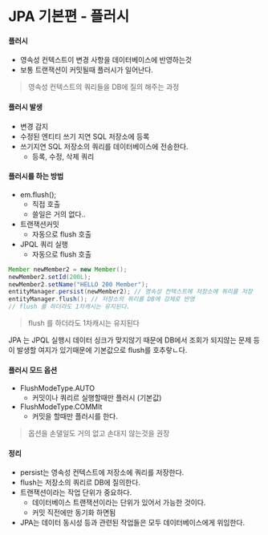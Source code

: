 # JPA 기본편 - 플러시

#### 플러시
- 영속성 컨텍스트이 변경 사항을 데이터베이스에 반영하는것
- 보통 트랜잭션이 커밋될때 플러시가 일어난다.

> 영속성 컨텍스트의 쿼리들을 DB에 질의 해주는 과정

#### 플러시 발생
- 변경 감지
- 수정된 엔티티 쓰기 지연 SQL 저장소에 등록
- 쓰기지연 SQL 저장소의 쿼리를 데이터베이스에 전송한다.
    - 등록, 수정, 삭제 쿼리

#### 플러시를 하는 방법
- em.flush(); 
    - 직접 호출
    - 쓸일은 거의 없다..
- 트랜잭션커밋 
    - 자동으로 flush 호출
- JPQL 쿼리 실행
    - 자동으로 flush 호출


```java
Member newMember2 = new Member();
newMember2.setId(200L);
newMember2.setName("HELLO 200 Member");
entityManager.persist(newMember2); // 영속성 컨텍스트에 저장소에 쿼리를 저장
entityManager.flush(); // 저장소의 쿼리를 DB에 강제로 반영
// flush 를 하더라도 1차캐시는 유지된다.
```

> flush 를 하더라도 1차캐시는 유지된다

JPA 는 JPQL 실행시 데이터 싱크가 맞지않기 때문에 DB에서 조회가 되지않는 문제 등이 발생할 여지가 있기때문에 기본값으로 flush를 호추랗ㄴ다.

#### 플러시 모드 옵션
- FlushModeType.AUTO
    - 커밋이나 쿼리르 실행할때만 플러시 (기본값)
- FlushModeType.COMMIt
    - 커밋을 할때만 플러시를 한다.

> 옵션을 손댈일도 거의 없고 손대지 않는것을 권장

#### 정리
- persist는 영속성 컨텍스트에 저장소에 쿼리를 저장한다.
- flush는 저장소의 쿼리르 DB에 질의한다.
- 트랜잭션이라는 작업 단위가 중요하다.
    - 데이터베이스 트랜잭션이라는 단위가 있어서 가능한 것이다.
    - 커밋 직전에만 동기화 하면됨
- JPA는 데이터 동시성 등과 관련된 작업들은 모두 데이터베이스에게 위임한다.
